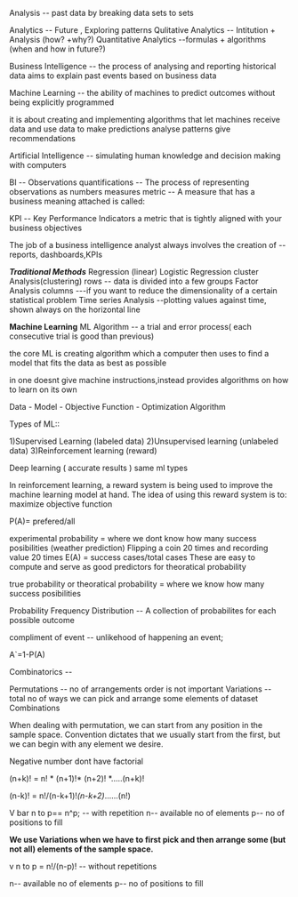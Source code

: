 
Analysis -- past data by breaking data sets to sets

Analytics -- Future , Exploring patterns
  Qulitative Analytics -- Intitution + Analysis (how? +why?)
  Quantitative Analytics --formulas + algorithms (when and how in future?)
  
Business Intelligence -- the process of analysing and reporting historical data
                         aims to explain past events based on business data

Machine Learning -- the ability of machines to predict outcomes without being explicitly programmed

   it is about creating and implementing algorithms that let machines receive data and use data to
     make predictions
     analyse patterns
     give recommendations
     
Artificial Intelligence -- simulating human knowledge and decision making with computers

BI -- 
  Observations
  quantifications -- The process of representing observations as numbers
  measures
  metric -- A measure that has a business meaning attached is called:
  
KPI -- Key Performance Indicators 
   a metric that is tightly aligned with your business objectives
   
The job of a business intelligence analyst always involves the creation of -- reports, dashboards,KPIs

***Traditional Methods***
Regression   (linear)
Logistic Regression
cluster Analysis(clustering) rows -- data is divided into a few groups
Factor Analysis  columns ---if you want to reduce the dimensionality of a certain statistical problem
Time series Analysis --plotting values against time, shown always on the horizontal line


**Machine Learning**
ML Algorithm -- a trial and error process( each consecutive trial is good than previous)

the core ML is creating algorithm which a computer then uses to find a model that fits the data as best as possible

in one doesnt give machine instructions,instead provides algorithms on how to learn on its own

Data - Model - Objective Function - Optimization Algorithm

Types of ML::

1)Supervised Learning (labeled data)
2)Unsupervised learning (unlabeled data)
3)Reinforcement learning (reward)

Deep learning ( accurate results ) same ml types

In reinforcement learning, a reward system is being used to improve the machine learning model at hand. The idea of using this reward system is to: maximize objective function


P(A)= prefered/all

experimental probability = where we dont  know how many success posibilities (weather prediction)
 Flipping a coin 20 times and recording value 20 times
  E(A) = success cases/total cases
  These are easy to compute and serve as good predictors for theoratical probability

true probability or theoratical probability = where we know how many success posibilities

Probability Frequency Distribution -- A collection of probabilites for each possible outcome

compliment of event -- unlikehood of happening an event;

A`=1-P(A)

Combinatorics --

Permutations -- no of arrangements order is not important
Variations -- total no of ways we can pick and arrange some elements of dataset
Combinations

When dealing with permutation, we can start from any position in the sample space. Convention dictates that we usually start from the first, but we can begin with any element we desire.


Negative number dont have factorial

(n+k)! = n! * (n+1)!* (n+2)! *.....(n+k)!

(n-k)! = n!/(n-k+1)!*(n-k+2)*......(n!)


V bar n to p== n^p;  -- with repetition
n-- available no of elements
p-- no of positions to fill

**We use Variations when we have to first pick and then arrange some (but not all) elements of the sample space.**

v n to p = n!/(n-p)!   -- without repetitions

n-- available no of elements
p-- no of positions to fill









  
                                  
  